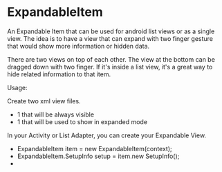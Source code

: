 ExpandableItem
==============

An Expandable Item that can be used for android list views or as a single view. 
The idea is to have a view that can expand with two finger gesture that would show more information or hidden data.

There are two views on top of each other. The view at the bottom can be dragged down with two finger.
If it's inside a list view, it's a great way to hide related information to that item.

Usage:

Create two xml view files.
 - 1 that will be always visible
 - 1 that will be used to show in expanded mode

In your Activity or List Adapter, you can create your Expandable View.
 - ExpandableItem item = new ExpandableItem(context);
 - ExpandableItem.SetupInfo setup = item.new SetupInfo();
 - 
